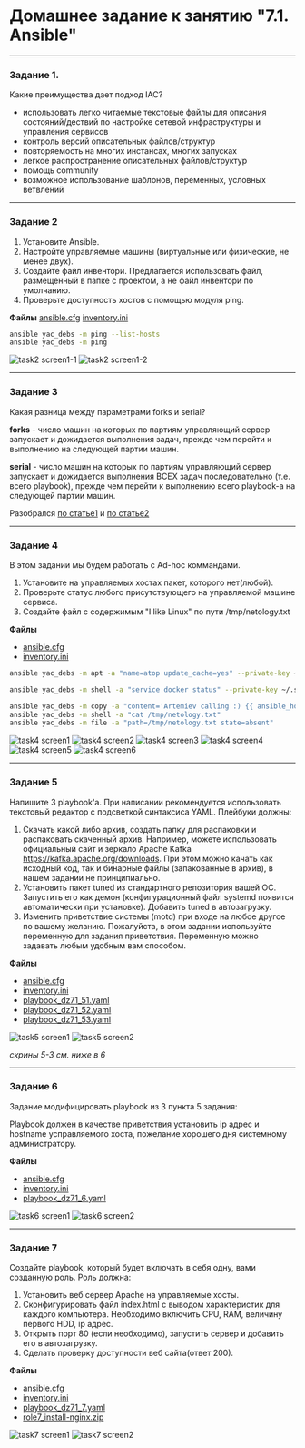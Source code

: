 # Домашнее задание к занятию "7.1. Ansible"

 ---

### Задание 1. 

Какие преимущества дает подход IAC?

- использовать легко читаемые текстовые файлы для описания состояний/дествий по настройке сетевой инфраструктуры и управления сервисов
- контроль версий описательных файлов/структур
- повторяемость на многих инстансах, многих запусках
- легкое распространение описательных файлов/структур
- помощь community 
- возможное использование шаблонов, переменных, условных ветвлений

---

### Задание 2 

1. Установите Ansible.
2. Настройте управляемые машины (виртуальные или физические, не менее двух).
3. Создайте файл инвентори. Предлагается использовать файл, размещенный в папке с проектом, а не файл инвентори по умолчанию.
4. Проверьте доступность хостов с помощью модуля ping.

**Файлы**
[ansible.cfg](ansible71/ansible.cfg)
[inventory.ini](ansible71/inventory.ini)

```sh
ansible yac_debs -m ping --list-hosts
ansible yac_debs -m ping
```
![task2 screen1-1](https://github.com/paive-media/netology_dz_6-5/blob/main/dz_ans_7-1_screen1-1.png "ansible ping list")
![task2 screen1-2](https://github.com/paive-media/netology_dz_6-5/blob/main/dz_ans_7-1_screen1-2.png "ansible ping")

 
---

### Задание 3 

Какая разница между параметрами forks и serial? 

**forks** - число машин на которых по партиям управляющий сервер запускает и дожидается выполнения задач, прежде чем перейти к выполнению на следующей партии машин. 

**serial** - число машин на которых по партиям управляющий сервер запускает и дожидается выполнения ВСЕХ задач последовательно (т.е. всего playbook), прежде чем перейти к выполнению всего playbook-а на следующей партии машин.

Разобрался [по статье1](https://medium.com/devops-srilanka/difference-between-forks-and-serial-in-ansible-48677ebe3f36) 
и [по статье2](https://habr.com/ru/company/redhatrussia/blog/650679/)


---

### Задание 4 

В этом задании мы будем работать с Ad-hoc коммандами.

1. Установите на управляемых хостах пакет, которого нет(любой).
2. Проверьте статус любого присутствующего на управляемой машине сервиса. 
3. Создайте файл с содержимым "I like Linux" по пути /tmp/netology.txt

**Файлы**
- [ansible.cfg](ansible71/ansible.cfg)
- [inventory.ini](ansible71/inventory.ini)


```sh
ansible yac_debs -m apt -a "name=atop update_cache=yes" --private-key ~/.ssh/id_ed25519 -b

ansible yac_debs -m shell -a "service docker status" --private-key ~/.ssh/id_ed25519 -b

ansible yac_debs -m copy -a "content='Artemiev calling :) {{ ansible_host }}' dest=/tmp/netology.txt" --private-key ~/.ssh/id_ed25519 -b
ansible yac_debs -m shell -a "cat /tmp/netology.txt"
ansible yac_debs -m file -a "path=/tmp/netology.txt state=absent"
```

![task4 screen1](https://github.com/paive-media/netology_dz_6-5/blob/main/dz_ans_7-1_screen4-1.png "ansible atop")
![task4 screen2](https://github.com/paive-media/netology_dz_6-5/blob/main/dz_ans_7-1_screen4-2.png "ansible service status")
![task4 screen3](https://github.com/paive-media/netology_dz_6-5/blob/main/dz_ans_7-1_screen4-3.png "ansible file create")
![task4 screen4](https://github.com/paive-media/netology_dz_6-5/blob/main/dz_ans_7-1_screen4-4.png "ansible file read")
![task4 screen5](https://github.com/paive-media/netology_dz_6-5/blob/main/dz_ans_7-1_screen4-5.png "ansible file remove")
![task4 screen6](https://github.com/paive-media/netology_dz_6-5/blob/main/dz_ans_7-1_screen4-6.png "ansible file read error")


---

### Задание 5

Напишите 3 playbook'a. При написании рекомендуется использовать текстовый редактор с подсветкой синтаксиса YAML.
Плейбуки должны: 
1. Скачать какой либо архив, создать папку для распаковки и распаковать скаченный архив. Например, можете использовать официальный сайт и зеркало Apache Kafka https://kafka.apache.org/downloads. При этом можно качать как исходный код, так и бинарные файлы (запакованные в архив), в нашем задании не принципиально.
2. Установить пакет tuned из стандартного репозитория вашей ОС. Запустить его как демон (конфигурационный файл systemd появится автоматически при установке). Добавить tuned в автозагрузку.
3. Изменить приветствие системы (motd) при входе на любое другое по вашему желанию. Пожалуйста, в этом задании используйте переменную для задания приветствия. Переменную можно задавать любым удобным вам способом.

**Файлы**
- [ansible.cfg](ansible71/ansible.cfg)
- [inventory.ini](ansible71/inventory.ini)
- [playbook_dz71_51.yaml](ansible71/playbook_dz71_51.yaml)
- [playbook_dz71_52.yaml](ansible71/playbook_dz71_52.yaml)
- [playbook_dz71_53.yaml](ansible71/playbook_dz71_53.yaml)


![task5 screen1](https://github.com/paive-media/netology_dz_6-5/blob/main/dz_ans_7-1_screen5-1.png "download & archiive")
![task5 screen2](https://github.com/paive-media/netology_dz_6-5/blob/main/dz_ans_7-1_screen5-2.png "install & launch")

*скрины 5-3 см. ниже в 6*

 ---

### Задание 6

Задание модифицировать playbook из 3 пункта 5 задания: 

Playbook должен в качестве приветствия установить ip адрес и hostname усправляемого хоста, пожелание хорошего дня системному администратору. 

**Файлы**
- [ansible.cfg](ansible71/ansible.cfg)
- [inventory.ini](ansible71/inventory.ini)
- [playbook_dz71_6.yaml](ansible71/playbook_dz71_6.yaml)


![task6 screen1](https://github.com/paive-media/netology_dz_6-5/blob/main/dz_ans_7-1_screen6-1.png "change motd")
![task6 screen2](https://github.com/paive-media/netology_dz_6-5/blob/main/dz_ans_7-1_screen6-2.png "change motd result")

 ---

### Задание 7

Создайте playbook, который будет включать в себя одну, вами созданную роль.
Роль должна:

1. Установить веб сервер Apache на управляемые хосты.
2. Сконфигурировать файл index.html c выводом характеристик для каждого компьютера. Необходимо включить CPU, RAM, величину первого HDD, ip адрес.
3. Открыть порт 80 (если необходимо), запустить сервер и добавить его в автозагрузку.
4. Сделать проверку доступности веб сайта(ответ 200).

**Файлы**
- [ansible.cfg](ansible71/ansible.cfg)
- [inventory.ini](ansible71/inventory.ini)
- [playbook_dz71_7.yaml](ansible71/playbook_dz71_7.yaml)
- [role7_install-nginx.zip](ansible71/role7_install-nginx.zip)

![task7 screen1](https://github.com/paive-media/netology_dz_6-5/blob/main/dz_ans_7-1_screen7-1.png "ansible role output 1")
![task7 screen2](https://github.com/paive-media/netology_dz_6-5/blob/main/dz_ans_7-1_screen7-2.png "ansible role output 2")
